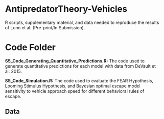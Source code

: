 # AntipredatorTheory-Vehicles
R scripts, supplementary material, and data needed to reproduce the results of Lunn et al. (Pre-print/In Submission).

# Code Folder

**S5_Code_Generating_Quantitative_Predictions.R:** The code used to generate quantitative predictions for each model with data from DeVault et al. 2015.  

**S5_Code_Simulation.R:** The code used to evaluate the FEAR Hypothesis, Looming Stimulus Hypothesis, and Bayesian optimal escape model sensitivity to vehicle approach speed for different behavioral rules of escape. 

## Data


